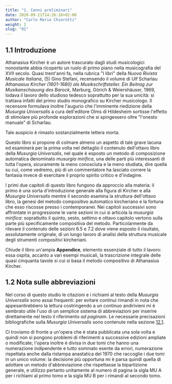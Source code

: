 ```yaml
---
title: "1. Cenni preliminari"
date: 2020-09-21T14:26:18+02:00
author: "Carlo Mario Chierotti"
weight: 2
slug: "01"
---
```


## 1.1 Introduzione

Athanasius Kircher è un autore trascurato dagli studi musicologici nonostante abbia ricoperto un ruolo di primo piano nella musicografia del XVII secolo. Quasi trent'anni fa, nella rubrica "I libri" della _Nuova Rivista Musicale Italiana_, (5) Gino Stefani, recensendo il volume di Ulf Scharlau _Athanasius Kircher (1601-1680) als Musikschriftsteller. Ein Beitrag zur Musikanschauung des Barock_, Marburg, Görich & Weiershäuser, 1969, lodava il lavoro dello studioso tedesco soprattutto per la sua unicità: si trattava infatti del primo studio monografico su Kircher musicologo. Il recensore formulava inoltre l'augurio che l'imminente riedizione della _Musurgia Universalis_ a cura dell'editore Olms di Hildesheim sortisse l'effetto di stimolare più profonde esplorazioni che si spingessero oltre "l'onesto manuale" di Scharlau.

Tale auspicio è rimasto sostanzialmente lettera morta.

Questo libro si propone di colmare almeno un aspetto di tale grave lacuna ed esaminerà per la prima volta nel dettaglio il contenuto dell'ottavo libro della _Musurgia Universalis_, nel quale è esposto un metodo di composizione automatica denominato _musurgia mirifica_, una delle parti più interessanti di tutta l'opera, sicuramente la meno conosciuta e la meno studiata, dire quella su cui, come vedremo, più di un commentatore ha lasciato correre la fantasia invece di esercitare il proprio spirito critico e d'indagine.

I primi due capitoli di questo libro fungono da approccio alla materia: il primo è una sorta d'introduzione generale alla figura di Kircher e alla _Musurgia Universalis_ mentre il secondo esamina la struttura dell'ottavo libro, la genesi del metodo compositivo automatico kircheriano e la fortuna che esso riscosse presso i contemporanei. Nei capitoli successivi sono affrontate in progressione le varie sezioni in cui si articola la _musurgia mirifica_: soprattutto il quinto, sesto, settimo e ottavo capitolo vertono sulla parte più specificamente compositiva del metodo. Particolarmente da rilevare il contenuto delle sezioni 6.5 e 7.2 dove viene esposto il risultato, assolutamente originale, di un lungo lavoro di analisi della struttura musicale degli strumenti compositivi kircheriani.

Chiude il libro un'ampia __Appendice__, elemento essenziale di tutto il lavoro: essa ospita, accanto a vari esempi musicali, la trascrizione integrale delle quasi cinquanta tavole si cui si basa il metodo compositivo di Athanasius Kircher.

<div class="alert alert-info">

## 1.2 Nota sulle abbreviazioni

Nel corso di questo studio le citazioni e i richiami al testo della _Musurgia Universalis_ sono assai frequenti: per evitare continui rimandi in nota che appesantirebbero la lettura costringendo a un continuo andirivieni mi è sembrato utile l'uso di un semplice sistema di abbreviazioni per inserire direttamente nel testo il riferimento _ad paginam_. Le necessarie precisazioni bibliografiche sulla _Musurgia Universalis_ sono contenute nella sezione <a href="libro_12.html#Heading87">12.1</a>.

Ci troviamo di fronte a un'opera che è stata pubblicata una sola volta e quindi non si pongono problemi di riferimenti a successive edizioni ampliate o modificate; l'opera inoltre è divisa in due tomi che hanno una numerazione indipendente e tutto sommato esente da errori, numerazione rispettata anche dalla ristampa anastatica del 1970 che raccoglie i due tomi in un unico volume: la decisione più opportuna mi è parsa quindi quella di adottare un metodo d'abbreviazione che rispettasse la bipartizione generale, e utilizzo pertanto unitamente al numero di pagina la sigla MU A per i richiami al primo tomo e la sigla MU B per i rimandi al secondo tomo.
</div>
